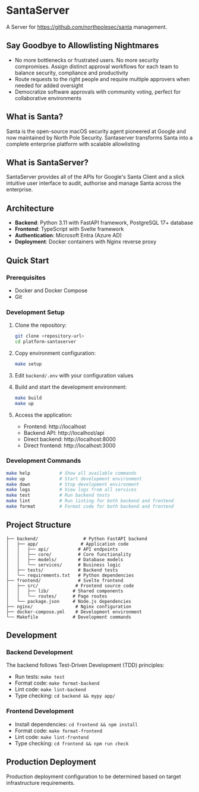 # SantaServer

A Server for https://github.com/northpolesec/santa management.

## Say Goodbye to Allowlisting Nightmares

- No more bottlenecks or frustrated users. No more security compromises. Assign distinct approval workflows for each team to balance security, compliance and productivity
- Route requests to the right people and require multiple approvers when needed for added oversight
- Democratize software approvals with community voting, perfect for collaborative environments

## What is Santa?

Santa is the open-source macOS security agent pioneered at Google and now maintained by North Pole Security.
Santaserver transforms Santa into a complete enterprise platform with scalable allowlisting

## What is SantaServer?

SantaServer provides all of the APIs for Google's Santa Client and a slick intuitive user interface to audit, authorise and manage Santa across the enterprise.

## Architecture

- **Backend**: Python 3.11 with FastAPI framework, PostgreSQL 17+ database
- **Frontend**: TypeScript with Svelte framework
- **Authentication**: Microsoft Entra (Azure AD)
- **Deployment**: Docker containers with Nginx reverse proxy

## Quick Start

### Prerequisites

- Docker and Docker Compose
- Git

### Development Setup

1. Clone the repository:
   ```bash
   git clone <repository-url>
   cd platform-santaserver
   ```

2. Copy environment configuration:
   ```bash
   make setup
   ```

3. Edit `backend/.env` with your configuration values

4. Build and start the development environment:
   ```bash
   make build
   make up
   ```

5. Access the application:
   - Frontend: http://localhost
   - Backend API: http://localhost/api
   - Direct backend: http://localhost:8000
   - Direct frontend: http://localhost:3000

### Development Commands

```bash
make help           # Show all available commands
make up             # Start development environment
make down           # Stop development environment
make logs           # View logs from all services
make test           # Run backend tests
make lint           # Run linting for both backend and frontend
make format         # Format code for both backend and frontend
```

## Project Structure

```
├── backend/                 # Python FastAPI backend
│   ├── app/                # Application code
│   │   ├── api/           # API endpoints
│   │   ├── core/          # Core functionality
│   │   ├── models/        # Database models
│   │   └── services/      # Business logic
│   ├── tests/             # Backend tests
│   └── requirements.txt   # Python dependencies
├── frontend/              # Svelte frontend
│   ├── src/              # Frontend source code
│   │   ├── lib/         # Shared components
│   │   └── routes/      # Page routes
│   └── package.json     # Node.js dependencies
├── nginx/                # Nginx configuration
├── docker-compose.yml    # Development environment
└── Makefile             # Development commands
```

## Development

### Backend Development

The backend follows Test-Driven Development (TDD) principles:

- Run tests: `make test`
- Format code: `make format-backend`
- Lint code: `make lint-backend`
- Type checking: `cd backend && mypy app/`

### Frontend Development

- Install dependencies: `cd frontend && npm install`
- Format code: `make format-frontend`
- Lint code: `make lint-frontend`
- Type checking: `cd frontend && npm run check`

## Production Deployment

Production deployment configuration to be determined based on target infrastructure requirements. 